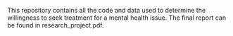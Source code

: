 This repository contains all the code and data used to determine the willingness to seek treatment for a mental health issue. The final report can be found in research_project.pdf.
